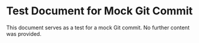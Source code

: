 # Test Document for Mock Git Commit

This document serves as a test for a mock Git commit.  No further content was provided.
